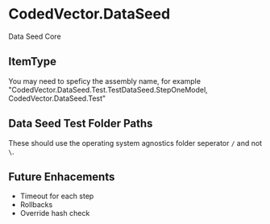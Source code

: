# CodedVector.DataSeed

Data Seed Core


## ItemType

You may need to speficy the assembly name, for example  "CodedVector.DataSeed.Test.TestDataSeed.StepOneModel, CodedVector.DataSeed.Test"

## Data Seed Test Folder Paths

These should use the operating system agnostics folder seperator `/` and not `\`.

## Future Enhacements
- Timeout for each step
- Rollbacks
- Override hash check